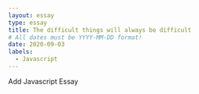 ```yaml
---
layout: essay
type: essay
title: The difficult things will always be difficult
# All dates must be YYYY-MM-DD format!
date: 2020-09-03
labels:
  - Javascript
---
```


Add Javascript Essay
